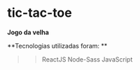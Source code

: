 # tic-tac-toe
**Jogo da velha**

**Tecnologias utilizadas foram: **
>>ReactJS
>>Node-Sass
>>JavaScript
